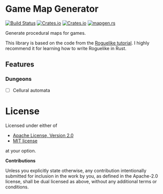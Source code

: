 # Game Map Generator

[![Build Status](https://travis-ci.org/klangner/mapgen.rs.svg?branch=master)](https://travis-ci.org/klangner/mapgen.rs)
[![Crates.io](https://img.shields.io/crates/v/mapgen.svg)](https://crates.io/crates/mapgen) 
[![Crates.io](https://img.shields.io/crates/l/mapgen.svg)](https://github.com/klangner/mapgen.rs/blob/master/LICENSE-MIT)
[![mapgen.rs](https://docs.rs/mapgen/badge.svg)](https://docs.rs/mapgen/)

Generate procedural maps for games.

This library is based on the code from the [Roguelike tutorial](https://github.com/thebracket/rustrogueliketutorial).
I highly recommend it for learning how to write Roguelike in Rust.


## Features

### Dungeons
  * [ ] Cellural automata


# License

Licensed under either of

 * [Apache License, Version 2.0](http://www.apache.org/licenses/LICENSE-2.0)
 * [MIT license](http://opensource.org/licenses/MIT)

at your option.


**Contributions**

Unless you explicitly state otherwise, any contribution intentionally submitted
for inclusion in the work by you, as defined in the Apache-2.0 license, shall be
dual licensed as above, without any additional terms or conditions.